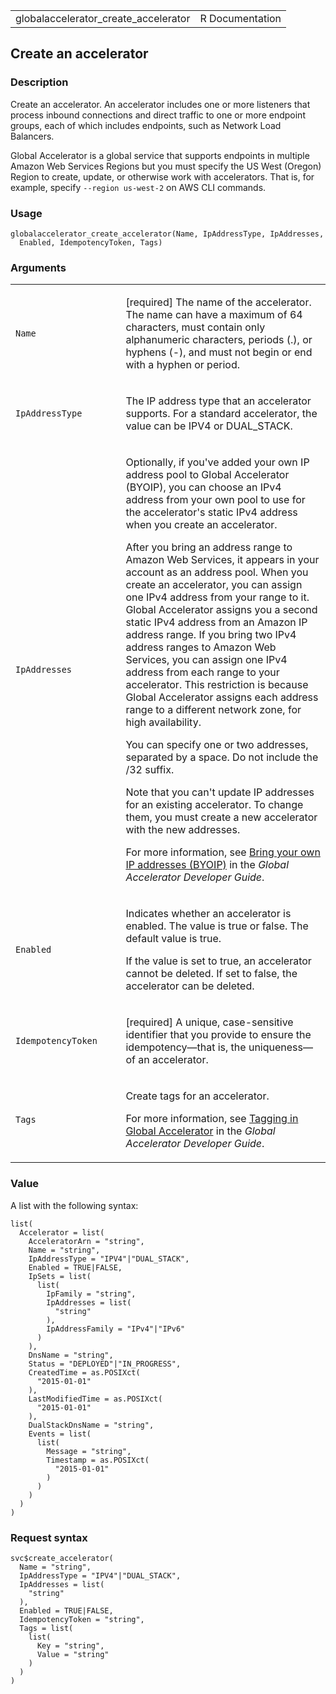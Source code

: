 <table style="width: 100%;">
<tbody>
<tr class="odd">
<td>globalaccelerator_create_accelerator</td>
<td style="text-align: right;">R Documentation</td>
</tr>
</tbody>
</table>

## Create an accelerator

### Description

Create an accelerator. An accelerator includes one or more listeners
that process inbound connections and direct traffic to one or more
endpoint groups, each of which includes endpoints, such as Network Load
Balancers.

Global Accelerator is a global service that supports endpoints in
multiple Amazon Web Services Regions but you must specify the US West
(Oregon) Region to create, update, or otherwise work with accelerators.
That is, for example, specify `⁠--region us-west-2⁠` on AWS CLI commands.

### Usage

    globalaccelerator_create_accelerator(Name, IpAddressType, IpAddresses,
      Enabled, IdempotencyToken, Tags)

### Arguments

<table>
<colgroup>
<col style="width: 35%" />
<col style="width: 65%" />
</colgroup>
<tbody>
<tr class="odd">
<td><code
id="globalaccelerator_create_accelerator_:_Name">Name</code></td>
<td><p>[required] The name of the accelerator. The name can have a
maximum of 64 characters, must contain only alphanumeric characters,
periods (.), or hyphens (-), and must not begin or end with a hyphen or
period.</p></td>
</tr>
<tr class="even">
<td><code
id="globalaccelerator_create_accelerator_:_IpAddressType">IpAddressType</code></td>
<td><p>The IP address type that an accelerator supports. For a standard
accelerator, the value can be IPV4 or DUAL_STACK.</p></td>
</tr>
<tr class="odd">
<td><code
id="globalaccelerator_create_accelerator_:_IpAddresses">IpAddresses</code></td>
<td><p>Optionally, if you've added your own IP address pool to Global
Accelerator (BYOIP), you can choose an IPv4 address from your own pool
to use for the accelerator's static IPv4 address when you create an
accelerator.</p>
<p>After you bring an address range to Amazon Web Services, it appears
in your account as an address pool. When you create an accelerator, you
can assign one IPv4 address from your range to it. Global Accelerator
assigns you a second static IPv4 address from an Amazon IP address
range. If you bring two IPv4 address ranges to Amazon Web Services, you
can assign one IPv4 address from each range to your accelerator. This
restriction is because Global Accelerator assigns each address range to
a different network zone, for high availability.</p>
<p>You can specify one or two addresses, separated by a space. Do not
include the /32 suffix.</p>
<p>Note that you can't update IP addresses for an existing accelerator.
To change them, you must create a new accelerator with the new
addresses.</p>
<p>For more information, see <a
href="https://docs.aws.amazon.com/global-accelerator/latest/dg/using-byoip.html">Bring
your own IP addresses (BYOIP)</a> in the <em>Global Accelerator
Developer Guide</em>.</p></td>
</tr>
<tr class="even">
<td><code
id="globalaccelerator_create_accelerator_:_Enabled">Enabled</code></td>
<td><p>Indicates whether an accelerator is enabled. The value is true or
false. The default value is true.</p>
<p>If the value is set to true, an accelerator cannot be deleted. If set
to false, the accelerator can be deleted.</p></td>
</tr>
<tr class="odd">
<td><code
id="globalaccelerator_create_accelerator_:_IdempotencyToken">IdempotencyToken</code></td>
<td><p>[required] A unique, case-sensitive identifier that you provide
to ensure the idempotency—that is, the uniqueness—of an
accelerator.</p></td>
</tr>
<tr class="even">
<td><code
id="globalaccelerator_create_accelerator_:_Tags">Tags</code></td>
<td><p>Create tags for an accelerator.</p>
<p>For more information, see <a
href="https://docs.aws.amazon.com/global-accelerator/latest/dg/tagging-in-global-accelerator.html">Tagging
in Global Accelerator</a> in the <em>Global Accelerator Developer
Guide</em>.</p></td>
</tr>
</tbody>
</table>

### Value

A list with the following syntax:

    list(
      Accelerator = list(
        AcceleratorArn = "string",
        Name = "string",
        IpAddressType = "IPV4"|"DUAL_STACK",
        Enabled = TRUE|FALSE,
        IpSets = list(
          list(
            IpFamily = "string",
            IpAddresses = list(
              "string"
            ),
            IpAddressFamily = "IPv4"|"IPv6"
          )
        ),
        DnsName = "string",
        Status = "DEPLOYED"|"IN_PROGRESS",
        CreatedTime = as.POSIXct(
          "2015-01-01"
        ),
        LastModifiedTime = as.POSIXct(
          "2015-01-01"
        ),
        DualStackDnsName = "string",
        Events = list(
          list(
            Message = "string",
            Timestamp = as.POSIXct(
              "2015-01-01"
            )
          )
        )
      )
    )

### Request syntax

    svc$create_accelerator(
      Name = "string",
      IpAddressType = "IPV4"|"DUAL_STACK",
      IpAddresses = list(
        "string"
      ),
      Enabled = TRUE|FALSE,
      IdempotencyToken = "string",
      Tags = list(
        list(
          Key = "string",
          Value = "string"
        )
      )
    )
